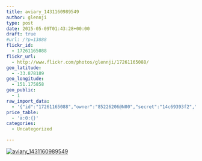 ```yaml
---
title: aviary_1431160989549
author: glennji
type: post
date: 2015-05-09T01:43:28+00:00
draft: true
#url: /?p=13888
flickr_id:
  - 17261165088
flickr_url:
  - http://www.flickr.com/photos/glennji/17261165088/
geo_latitude:
  - -33.878189
geo_longitude:
  - 151.175858
geo_public:
  - 1
raw_import_data:
  - '{"id":"17261165088","owner":"85226206@N00","secret":"14c69393f2","server":"7666","farm":8,"title":"aviary_1431160989549","ispublic":0,"isfriend":0,"isfamily":0,"description":{"_content":""},"dateupload":"1431164358","lastupdate":"1431164360","datetaken":"2015-05-09 01:43:28","datetakengranularity":0,"datetakenunknown":"1","ownername":"glennji","tags":"","machine_tags":"","originalsecret":"cc0f7db775","originalformat":"jpg","latitude":"-33.878189","longitude":"151.175858","accuracy":"16","context":0,"place_id":"qRcYmO1QUrMZuclZ","woeid":"1094076","geo_is_family":0,"geo_is_friend":0,"geo_is_contact":0,"geo_is_public":0,"media":"photo","media_status":"ready","url_o":"https://farm8.staticflickr.com/7666/17261165088_cc0f7db775_o.jpg","height_o":"1000","width_o":"750"}'
price_table:
  - 'a:0:{}'
categories:
  - Uncategorized

---
```

<p class="flickr-image">
  <a href="http://www.flickr.com/photos/glennji/17261165088/" class="flickr-link"><img src="http://i1.wp.com/glennji.com/wp-content/uploads/2015/05/17261165088_cc0f7db775_o.jpg?fit=1024%2C1024" width="" height="" alt="aviary_1431160989549" class="keyring-img" /></a>
</p>
